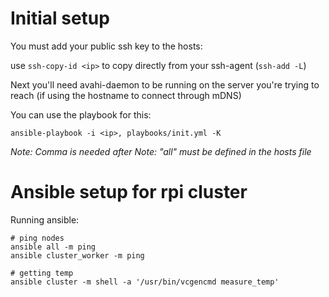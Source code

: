# Initial setup

You must add your public ssh key to the hosts:

use `ssh-copy-id <ip>` to copy directly from your ssh-agent (`ssh-add -L`)

Next you'll need avahi-daemon to be running on the server you're trying to reach (if using the hostname to connect through mDNS)

You can use the playbook for this:
```
ansible-playbook -i <ip>, playbooks/init.yml -K
```

*Note: Comma is needed after <ip>*
*Note: "all" must be defined in the hosts file*

# Ansible setup for rpi cluster

Running ansible:

```
# ping nodes
ansible all -m ping
ansible cluster_worker -m ping

# getting temp
ansible cluster -m shell -a '/usr/bin/vcgencmd measure_temp'
```
